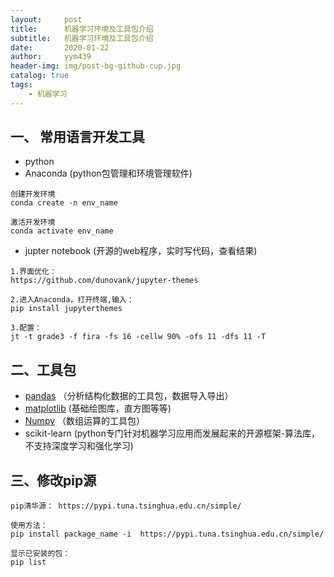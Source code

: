 ```yaml
---
layout:     post
title:      机器学习环境及工具包介绍
subtitle:   机器学习环境及工具包介绍
date:       2020-01-22
author:     yym439
header-img: img/post-bg-github-cup.jpg
catalog: true
tags:
    - 机器学习
---
```


## 一、 常用语言开发工具

- python
- Anaconda (python包管理和环境管理软件)

```
创建开发环境
conda create -n env_name

激活开发环境
conda activate env_name
```

- jupter notebook (开源的web程序，实时写代码，查看结果)

```
1.界面优化：
https://github.com/dunovank/jupyter-themes

2.进入Anaconda，打开终端,输入：
pip install jupyterthemes

3.配置：
jt -t grade3 -f fira -fs 16 -cellw 90% -ofs 11 -dfs 11 -T
```

## 二、工具包

- [pandas](https://www.pypandas.cn/) （分析结构化数据的工具包，数据导入导出） 
- [matplotlib](https://matplotlib.org/) (基础绘图库，直方图等等) 
- [Numpy](https://www.numpy.org.cn/) （数组运算的工具包）
- scikit-learn  (python专门针对机器学习应用而发展起来的开源框架-算法库，不支持深度学习和强化学习)


## 三、修改pip源
```
pip清华源： https://pypi.tuna.tsinghua.edu.cn/simple/

使用方法：
pip install package_name -i  https://pypi.tuna.tsinghua.edu.cn/simple/

显示已安装的包：
pip list
```